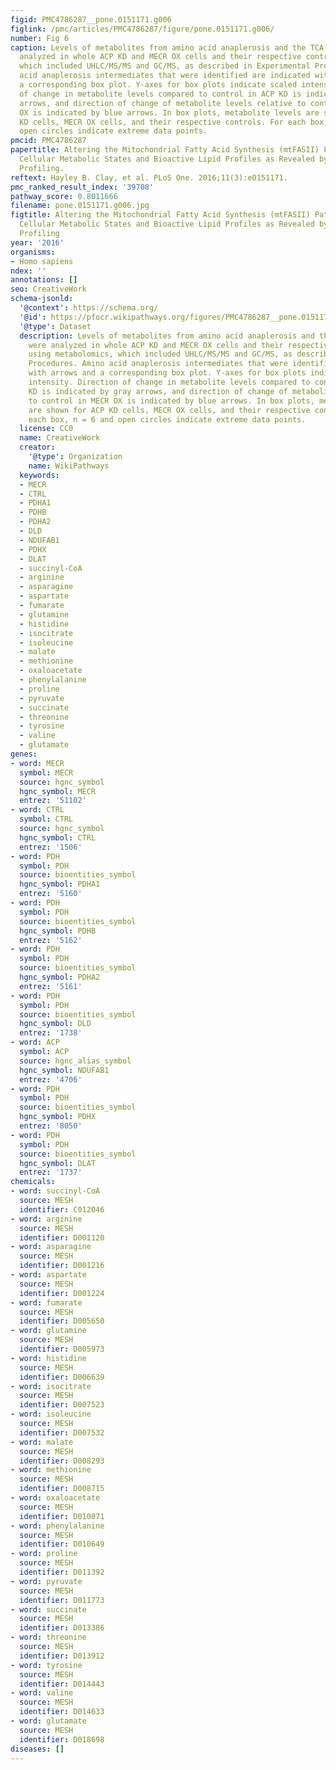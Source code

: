 ```yaml
---
figid: PMC4786287__pone.0151171.g006
figlink: /pmc/articles/PMC4786287/figure/pone.0151171.g006/
number: Fig 6
caption: Levels of metabolites from amino acid anaplerosis and the TCA cycle were
  analyzed in whole ACP KD and MECR OX cells and their respective controls using metabolomics,
  which included UHLC/MS/MS and GC/MS, as described in Experimental Procedures. Amino
  acid anaplerosis intermediates that were identified are indicated with arrows and
  a corresponding box plot. Y-axes for box plots indicate scaled intensity. Direction
  of change in metabolite levels compared to control in ACP KD is indicated by gray
  arrows, and direction of change of metabolite levels relative to control in MECR
  OX is indicated by blue arrows. In box plots, metabolite levels are shown for ACP
  KD cells, MECR OX cells, and their respective controls. For each box, n = 6 and
  open circles indicate extreme data points.
pmcid: PMC4786287
papertitle: Altering the Mitochondrial Fatty Acid Synthesis (mtFASII) Pathway Modulates
  Cellular Metabolic States and Bioactive Lipid Profiles as Revealed by Metabolomic
  Profiling.
reftext: Hayley B. Clay, et al. PLoS One. 2016;11(3):e0151171.
pmc_ranked_result_index: '39708'
pathway_score: 0.8011666
filename: pone.0151171.g006.jpg
figtitle: Altering the Mitochondrial Fatty Acid Synthesis (mtFASII) Pathway Modulates
  Cellular Metabolic States and Bioactive Lipid Profiles as Revealed by Metabolomic
  Profiling
year: '2016'
organisms:
- Homo sapiens
ndex: ''
annotations: []
seo: CreativeWork
schema-jsonld:
  '@context': https://schema.org/
  '@id': https://pfocr.wikipathways.org/figures/PMC4786287__pone.0151171.g006.html
  '@type': Dataset
  description: Levels of metabolites from amino acid anaplerosis and the TCA cycle
    were analyzed in whole ACP KD and MECR OX cells and their respective controls
    using metabolomics, which included UHLC/MS/MS and GC/MS, as described in Experimental
    Procedures. Amino acid anaplerosis intermediates that were identified are indicated
    with arrows and a corresponding box plot. Y-axes for box plots indicate scaled
    intensity. Direction of change in metabolite levels compared to control in ACP
    KD is indicated by gray arrows, and direction of change of metabolite levels relative
    to control in MECR OX is indicated by blue arrows. In box plots, metabolite levels
    are shown for ACP KD cells, MECR OX cells, and their respective controls. For
    each box, n = 6 and open circles indicate extreme data points.
  license: CC0
  name: CreativeWork
  creator:
    '@type': Organization
    name: WikiPathways
  keywords:
  - MECR
  - CTRL
  - PDHA1
  - PDHB
  - PDHA2
  - DLD
  - NDUFAB1
  - PDHX
  - DLAT
  - succinyl-CoA
  - arginine
  - asparagine
  - aspartate
  - fumarate
  - glutamine
  - histidine
  - isocitrate
  - isoleucine
  - malate
  - methionine
  - oxaloacetate
  - phenylalanine
  - proline
  - pyruvate
  - succinate
  - threonine
  - tyrosine
  - valine
  - glutamate
genes:
- word: MECR
  symbol: MECR
  source: hgnc_symbol
  hgnc_symbol: MECR
  entrez: '51102'
- word: CTRL
  symbol: CTRL
  source: hgnc_symbol
  hgnc_symbol: CTRL
  entrez: '1506'
- word: PDH
  symbol: PDH
  source: bioentities_symbol
  hgnc_symbol: PDHA1
  entrez: '5160'
- word: PDH
  symbol: PDH
  source: bioentities_symbol
  hgnc_symbol: PDHB
  entrez: '5162'
- word: PDH
  symbol: PDH
  source: bioentities_symbol
  hgnc_symbol: PDHA2
  entrez: '5161'
- word: PDH
  symbol: PDH
  source: bioentities_symbol
  hgnc_symbol: DLD
  entrez: '1738'
- word: ACP
  symbol: ACP
  source: hgnc_alias_symbol
  hgnc_symbol: NDUFAB1
  entrez: '4706'
- word: PDH
  symbol: PDH
  source: bioentities_symbol
  hgnc_symbol: PDHX
  entrez: '8050'
- word: PDH
  symbol: PDH
  source: bioentities_symbol
  hgnc_symbol: DLAT
  entrez: '1737'
chemicals:
- word: succinyl-CoA
  source: MESH
  identifier: C012046
- word: arginine
  source: MESH
  identifier: D001120
- word: asparagine
  source: MESH
  identifier: D001216
- word: aspartate
  source: MESH
  identifier: D001224
- word: fumarate
  source: MESH
  identifier: D005650
- word: glutamine
  source: MESH
  identifier: D005973
- word: histidine
  source: MESH
  identifier: D006639
- word: isocitrate
  source: MESH
  identifier: D007523
- word: isoleucine
  source: MESH
  identifier: D007532
- word: malate
  source: MESH
  identifier: D008293
- word: methionine
  source: MESH
  identifier: D008715
- word: oxaloacetate
  source: MESH
  identifier: D010071
- word: phenylalanine
  source: MESH
  identifier: D010649
- word: proline
  source: MESH
  identifier: D011392
- word: pyruvate
  source: MESH
  identifier: D011773
- word: succinate
  source: MESH
  identifier: D013386
- word: threonine
  source: MESH
  identifier: D013912
- word: tyrosine
  source: MESH
  identifier: D014443
- word: valine
  source: MESH
  identifier: D014633
- word: glutamate
  source: MESH
  identifier: D018698
diseases: []
---
```

